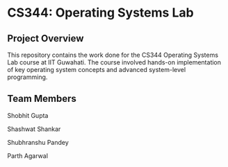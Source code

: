 # CS344: Operating Systems Lab
## Project Overview
This repository contains the work done for the CS344 Operating Systems Lab course at IIT Guwahati. The course involved hands-on implementation of key operating system concepts and advanced system-level programming.

## Team Members
Shobhit Gupta

Shashwat Shankar

Shubhranshu Pandey

Parth Agarwal
